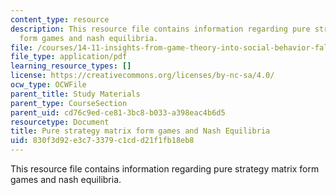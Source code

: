```yaml
---
content_type: resource
description: This resource file contains information regarding pure strategy matrix
  form games and nash equilibria.
file: /courses/14-11-insights-from-game-theory-into-social-behavior-fall-2013/830f3d92e3c73379c1cdd21f1fb18eb8_MIT14_11F13_Pure_strategy.pdf
file_type: application/pdf
learning_resource_types: []
license: https://creativecommons.org/licenses/by-nc-sa/4.0/
ocw_type: OCWFile
parent_title: Study Materials
parent_type: CourseSection
parent_uid: cd76c9ed-ce81-3bc8-b033-a398eac4b6d5
resourcetype: Document
title: Pure strategy matrix form games and Nash Equilibria
uid: 830f3d92-e3c7-3379-c1cd-d21f1fb18eb8
---
```

This resource file contains information regarding pure strategy matrix form games and nash equilibria.